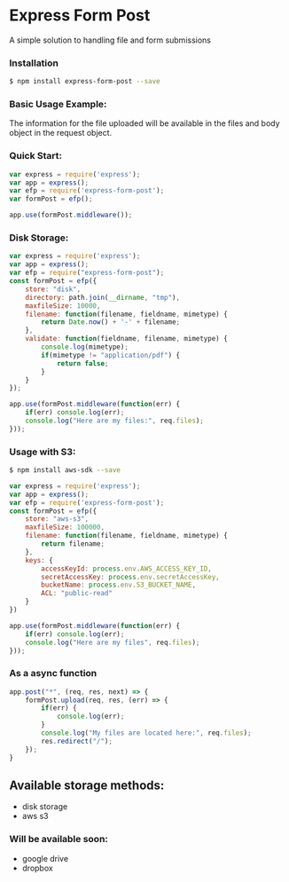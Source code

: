 # Express Form Post

A simple solution to handling file and form submissions <br/>

### Installation
```sh
$ npm install express-form-post --save
```

### Basic Usage Example:
The information for the file uploaded will be available in the files and body object in the request object.

### Quick Start:

```javascript
var express = require('express');
var app = express();
var efp = require('express-form-post');
var formPost = efp();

app.use(formPost.middleware());
```

### Disk Storage:

```javascript
var express = require('express');
var app = express();
var efp = require("express-form-post");
const formPost = efp({
	store: "disk",
	directory: path.join(__dirname, "tmp"),
	maxfileSize: 10000,
	filename: function(filename, fieldname, mimetype) {
		return Date.now() + '-' + filename;
	},
	validate: function(fieldname, filename, mimetype) {
		console.log(mimetype);
		if(mimetype != "application/pdf") {
			return false;
		}
	}
});

app.use(formPost.middleware(function(err) {
	if(err) console.log(err);
	console.log("Here are my files:", req.files);
}));
```

### Usage with S3: 

```sh
$ npm install aws-sdk --save
```

```javascript
var express = require('express');
var app = express();
var efp = require('express-form-post');
const formPost = efp({
	store: "aws-s3",
	maxfileSize: 100000,
	filename: function(filename, fieldname, mimetype) {
		return filename;
	},
	keys: {
		accessKeyId: process.env.AWS_ACCESS_KEY_ID,
		secretAccessKey: process.env.secretAccessKey,
		bucketName: process.env.S3_BUCKET_NAME,
		ACL: "public-read"
	}
})

app.use(formPost.middleware(function(err) {
	if(err) console.log(err);
	console.log("Here are my files", req.files);
}));
```
### As a async function
```javascript
app.post("*", (req, res, next) => { 
	formPost.upload(req, res, (err) => {
		if(err) {
			console.log(err);
		}
		console.log("My files are located here:", req.files);
		res.redirect("/");
	});
}
```

## Available storage methods:
 * disk storage
 * aws s3

### Will be available soon:
 * google drive
 * dropbox